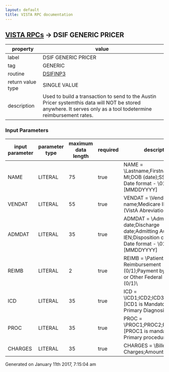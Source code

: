 ```yaml
---
layout: default
title: VISTA RPC documentation
---
```




## [VISTA RPCs](TableOfContent.md) &#8594; DSIF GENERIC PRICER 

 property | value 
--- | --- 
 label | DSIF GENERIC PRICER
 tag | GENERIC
 routine | [DSIFINP3](http://code.osehra.org/dox/Routine_DSIFINP3_source.html)
 return value type | SINGLE VALUE
 description | Used to build a transaction to send to the Austin Pricer systemthis data will NOT be stored anywhere. It serves only as a tool todetermine reimbursement rates.  

### Input Parameters

| input parameter | parameter type | maximum data length | required | description | 
| --- | --- | --- | --- | --- | 
| NAME | LITERAL | 75 | true | NAME = \Lastname,Firstname MI;DOB (date);SSN;SEX\     Date format - \01151966\ [MMDDYYYY] | 
| VENDAT | LITERAL | 55 | true | VENDAT = \Vendor name;Medicare ID;State (VistA Abreviation 2 Alpha)\ | 
| ADMDAT | LITERAL | 35 | true | ADMDAT = \Admission date;Discharge date;Admitting Authority IEN;Disposition code IEN\  Date format - \01151966\ [MMDDYYYY] | 
| REIMB | LITERAL | 2 | true | REIMB = \Patient Reimbursement (0/1);Payment by Medicare or Other Federal Agency (0/1)\ | 
| ICD | LITERAL | 35 | true | ICD = \ICD1;ICD2;ICD3:ICD4;ICD5\ [ICD1 is Mandatory - Primary Diagnosis] | 
| PROC | LITERAL | 35 | true | PROC = \PROC1;PROC2;PROC3\  [PROC1 is mandatory, Primary procedure] | 
| CHARGES | LITERAL | 35 | true | CHARGES = \Billed Charges;Amount Claimed\ | 




 Generated on January 11th 2017, 7:15:04 am